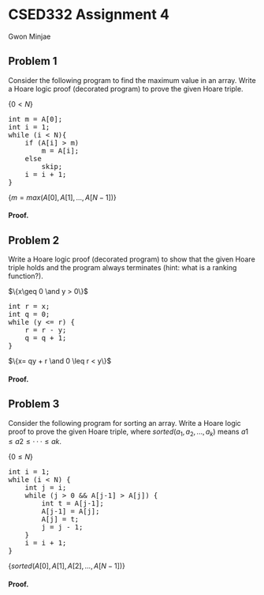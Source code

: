 # CSED332 Assignment 4

Gwon Minjae



## Problem 1

Consider the following program to find the maximum value in an array. Write a Hoare logic proof (decorated program) to prove the given Hoare triple.


$\{0 < N\}$
<pre style="font-family: monospace">
int m = A[0];
int i = 1;
while (i < N){
    if (A[i] > m)
        m = A[i];
    else
        skip;
    i = i + 1;
}
</pre>

$\{m=max(A[0],A[1],...,A[N−1])\}$



#### Proof.





## Problem 2

Write a Hoare logic proof (decorated program) to show that the given Hoare triple holds and the program always terminates (hint: what is a ranking function?).

$\{x\geq 0 \and y > 0\}$

<pre style="font-family: monospace">
int r = x;
int q = 0;
while (y <= r) {
    r = r - y;
    q = q + 1;
}
</pre>

$\{x= qy + r \and 0 \leq r < y\}$



#### Proof.





## Problem 3

Consider the following program for sorting an array. Write a Hoare logic proof to prove the given Hoare triple, where $sorted(a_1,a_2,...,a_k)$ means $a1 \leq a2 \leq ··· \leq ak$.

$\{0 \leq N\}$

<pre style="font-family: monospace">
int i = 1;
while (i < N) {
    int j = i;
    while (j > 0 && A[j-1] > A[j]) {
        int t = A[j-1];
        A[j-1] = A[j];
        A[j] = t;
        j = j - 1;
    }
    i = i + 1;
}
</pre>

$\{sorted (A[0], A[1], A[2], . . . , A[N − 1])\}$



#### Proof.

